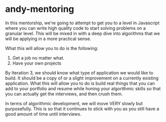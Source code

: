 # andy-mentoring
In this mentorship, we're going to attempt to get you to a level in Javascript where you can write high quality code to start solving problems on a granular level.
This will be mixed in with a deep dive into algorithms that we will be applying in a more practical sense.

What this will allow you to do is the following:
1. Get a job no matter what.
2. Have your own projects

By Iteration 3, we should know what type of application we would like to build. It should be a copy of or a slight improvement on a currently existing application.
What this will allow you to do is build real things that you can add to your portfolio and resume while honing your algorithmic skills so that you can actually get the interviews, and then crush them.


In terms of algorithmic development, we will move VERY slowly but purposefully. This is so that it continues to stick with you as you still have a good amount of time until interviews.












